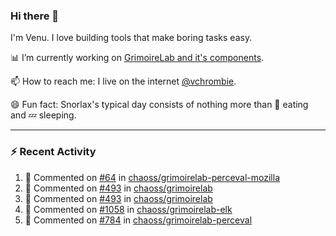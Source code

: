 ### Hi there 👋

I'm Venu. I love building tools that make boring tasks easy.

📊 I’m currently working on [GrimoireLab and it's components](https://chaoss.github.io/grimoirelab).

📫 How to reach me: I live on the internet [@vchrombie](https://www.google.co.in/search?q=vchrombie).

😄 Fun fact: Snorlax's typical day consists of nothing more than :doughnut: eating and :zzz: sleeping.

---

### :zap: Recent Activity

<!--RECENT_ACTIVITY:start-->
1. 💬 Commented on [#64](https://github.com/chaoss/grimoirelab-perceval-mozilla/pull/64#issuecomment-1139313778) in [chaoss/grimoirelab-perceval-mozilla](https://github.com/chaoss/grimoirelab-perceval-mozilla)
2. 💬 Commented on [#493](https://github.com/chaoss/grimoirelab/pull/493#issuecomment-1139306761) in [chaoss/grimoirelab](https://github.com/chaoss/grimoirelab)
3. 💬 Commented on [#493](https://github.com/chaoss/grimoirelab/pull/493#issuecomment-1139303451) in [chaoss/grimoirelab](https://github.com/chaoss/grimoirelab)
4. 💬 Commented on [#1058](https://github.com/chaoss/grimoirelab-elk/pull/1058#issuecomment-1139302149) in [chaoss/grimoirelab-elk](https://github.com/chaoss/grimoirelab-elk)
5. 💬 Commented on [#784](https://github.com/chaoss/grimoirelab-perceval/pull/784#issuecomment-1136837139) in [chaoss/grimoirelab-perceval](https://github.com/chaoss/grimoirelab-perceval)
<!--RECENT_ACTIVITY:end-->

<!--
**vchrombie/vchrombie** is a ✨ _special_ ✨ repository because its `README.md` (this file) appears on your GitHub profile.

Here are some ideas to get you started:

- 🔭 I’m currently working on ...
- 🌱 I’m currently learning ...
- 👯 I’m looking to collaborate on ...
- 🤔 I’m looking for help with ...
- 💬 Ask me about ...
- 📫 How to reach me: ...
- 😄 Pronouns: ...
- ⚡ Fun fact: ...
-->
